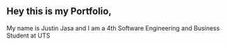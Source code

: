 ## Hey this is my Portfolio, 

My name is Justin Jasa and I am a 4th Software Engineering and Business Student at UTS